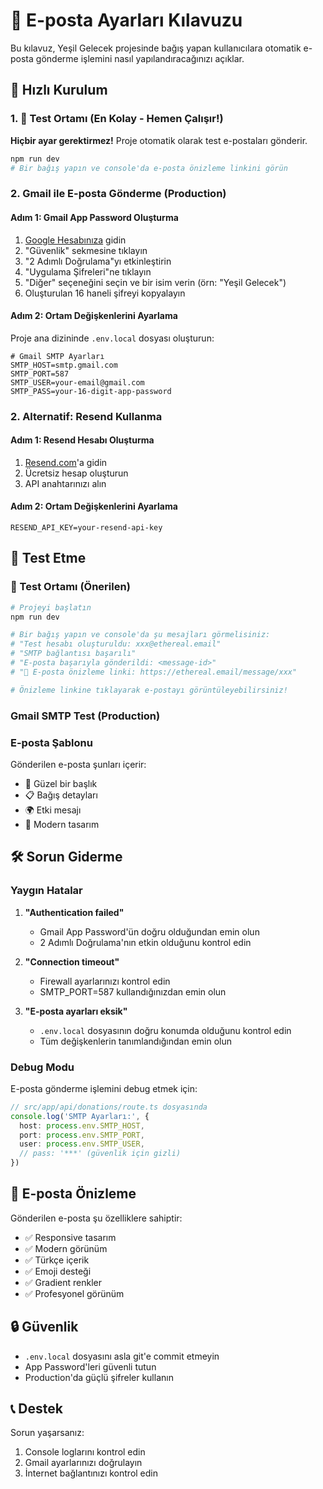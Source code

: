 # 📧 E-posta Ayarları Kılavuzu

Bu kılavuz, Yeşil Gelecek projesinde bağış yapan kullanıcılara otomatik e-posta gönderme işlemini nasıl yapılandıracağınızı açıklar.

## 🚀 Hızlı Kurulum

### 1. 🎯 Test Ortamı (En Kolay - Hemen Çalışır!)
**Hiçbir ayar gerektirmez!** Proje otomatik olarak test e-postaları gönderir.

```bash
npm run dev
# Bir bağış yapın ve console'da e-posta önizleme linkini görün
```

### 2. Gmail ile E-posta Gönderme (Production)

#### Adım 1: Gmail App Password Oluşturma
1. [Google Hesabınıza](https://myaccount.google.com/) gidin
2. "Güvenlik" sekmesine tıklayın
3. "2 Adımlı Doğrulama"yı etkinleştirin
4. "Uygulama Şifreleri"ne tıklayın
5. "Diğer" seçeneğini seçin ve bir isim verin (örn: "Yeşil Gelecek")
6. Oluşturulan 16 haneli şifreyi kopyalayın

#### Adım 2: Ortam Değişkenlerini Ayarlama
Proje ana dizininde `.env.local` dosyası oluşturun:

```env
# Gmail SMTP Ayarları
SMTP_HOST=smtp.gmail.com
SMTP_PORT=587
SMTP_USER=your-email@gmail.com
SMTP_PASS=your-16-digit-app-password
```

### 2. Alternatif: Resend Kullanma

#### Adım 1: Resend Hesabı Oluşturma
1. [Resend.com](https://resend.com)'a gidin
2. Ücretsiz hesap oluşturun
3. API anahtarınızı alın

#### Adım 2: Ortam Değişkenlerini Ayarlama
```env
RESEND_API_KEY=your-resend-api-key
```

## 🔧 Test Etme

### 🎯 Test Ortamı (Önerilen)
```bash
# Projeyi başlatın
npm run dev

# Bir bağış yapın ve console'da şu mesajları görmelisiniz:
# "Test hesabı oluşturuldu: xxx@ethereal.email"
# "SMTP bağlantısı başarılı"
# "E-posta başarıyla gönderildi: <message-id>"
# "📧 E-posta önizleme linki: https://ethereal.email/message/xxx"

# Önizleme linkine tıklayarak e-postayı görüntüleyebilirsiniz!
```

### Gmail SMTP Test (Production)

### E-posta Şablonu
Gönderilen e-posta şunları içerir:
- 🌱 Güzel bir başlık
- 📋 Bağış detayları
- 🌍 Etki mesajı
- 🎨 Modern tasarım

## 🛠️ Sorun Giderme

### Yaygın Hatalar

1. **"Authentication failed"**
   - Gmail App Password'ün doğru olduğundan emin olun
   - 2 Adımlı Doğrulama'nın etkin olduğunu kontrol edin

2. **"Connection timeout"**
   - Firewall ayarlarınızı kontrol edin
   - SMTP_PORT=587 kullandığınızdan emin olun

3. **"E-posta ayarları eksik"**
   - `.env.local` dosyasının doğru konumda olduğunu kontrol edin
   - Tüm değişkenlerin tanımlandığından emin olun

### Debug Modu
E-posta gönderme işlemini debug etmek için:

```typescript
// src/app/api/donations/route.ts dosyasında
console.log('SMTP Ayarları:', {
  host: process.env.SMTP_HOST,
  port: process.env.SMTP_PORT,
  user: process.env.SMTP_USER,
  // pass: '***' (güvenlik için gizli)
})
```

## 📱 E-posta Önizleme

Gönderilen e-posta şu özelliklere sahiptir:
- ✅ Responsive tasarım
- ✅ Modern görünüm
- ✅ Türkçe içerik
- ✅ Emoji desteği
- ✅ Gradient renkler
- ✅ Profesyonel görünüm

## 🔒 Güvenlik

- `.env.local` dosyasını asla git'e commit etmeyin
- App Password'leri güvenli tutun
- Production'da güçlü şifreler kullanın

## 📞 Destek

Sorun yaşarsanız:
1. Console loglarını kontrol edin
2. Gmail ayarlarınızı doğrulayın
3. İnternet bağlantınızı kontrol edin 